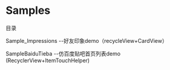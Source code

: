 # Samples
目录

Sample_Impressions --好友印象demo（recycleView+CardView）

SampleBaiduTieba   --仿百度贴吧首页列表demo (RecyclerView+ItemTouchHelper)
